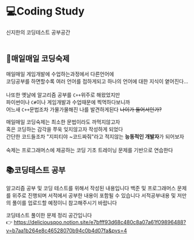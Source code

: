 # 💻Coding Study
신지한의 코딩테스트 공부공간
<br><br>
## 📖매일매일 코딩숙제
매일매일 게임개발에 수업하는과정에서 다른언어에<br>
코딩공부를 하면할수록 여러 언어를 접하게되고 하나의 언어에 대한 지식이 옅어진다...<br>
<br>
나또한 옛날에 알고리즘 공부를 ```C++```위주로 해왔었지만<br>
파이썬이나 ```C#```이나 게임개발과 수업때문에 찍먹하다보니까<br>
어느새 ```C++```문법조차 가물가물해진 나를 발견하게된다 ~~나이가 들어서인가?~~<br>

매일매일 코딩숙제는 최소한 문법이라도 까먹지않고자<br>
혹은 코딩하는 감각을 쭈욱 잊지않고자 작성하게 되었다<br>
간단한 코드들조차 "지피티야 ~코드짜줘"라고 적지않는 **능동적인 개발자**가 되어보자
<br><br>
숙제는 프로그래머스에 제공하는 코딩 기초 트레이닝 문제를 기반으로 연습한다<br>

## 📚코딩테스트 공부
알고리즘 공부 및 코딩 테스트를 위해서 작성된 내용입니다
백준 및 프로그래머스 문제를 위주로 진행되며 서적에서 공부한 내용이 포함될 수 있습니다
서적공부내용 및 저만의 풀이를 업로드할 예정이니 참고해주시기 바랍니다

코딩테스트 풀이한 문제 정리 공간입니다</br>
👉 https://deliciousqoo.notion.site/e7bfff93d68c480c8a07a61f09896488?v=b7aa1b264e8c46528070b94c0b4d07fa&pvs=4
